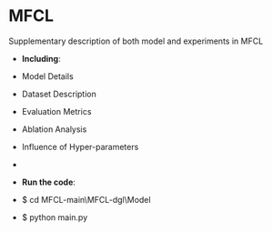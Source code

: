 # MFCL

Supplementary description of both model and experiments in MFCL
- **Including**:

- Model Details
- Dataset Description
- Evaluation Metrics
- Ablation Analysis
- Influence of Hyper-parameters
-
- **Run the code**:
- $ cd MFCL-main\MFCL-dgl\Model
- $ python main.py
